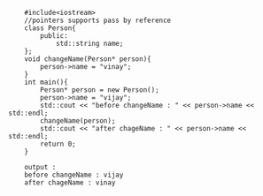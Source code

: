         #include<iostream>
        //pointers supports pass by reference
        class Person{
            public:
                std::string name;
        };
        void changeName(Person* person){
            person->name = "vinay";
        }
        int main(){        
            Person* person = new Person();
            person->name = "vijay";
            std::cout << "before changeName : " << person->name << std::endl;
            changeName(person);
            std::cout << "after chageName : " << person->name << std::endl;
            return 0;
        }
        
        output :
        before changeName : vijay
        after chageName : vinay
